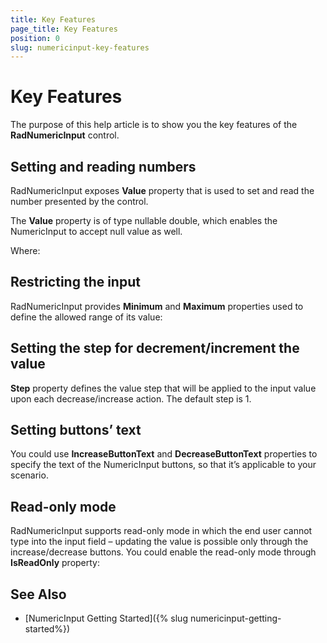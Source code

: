 ```yaml
---
title: Key Features
page_title: Key Features
position: 0
slug: numericinput-key-features
---
```


# Key Features

The purpose of this help article is to show you the key features of the **RadNumericInput** control. 

## Setting and reading numbers

RadNumericInput exposes **Value** property that is used to set and read the number presented by the control. 

The **Value** property is of type nullable double, which enables the NumericInput to accept null value as well.

<snippet id='numericinput-features-value'/>

Where:

<snippet id='xmlns-telerikinput'/>

## Restricting the input

RadNumericInput provides **Minimum** and **Maximum** properties used to define the allowed range of its value:

<snippet id='numericinput-features-minmax'/>

## Setting the step for decrement/increment the value

**Step** property defines the value step that will be applied to the input value upon each decrease/increase action. The default step is 1.

<snippet id='numericinput-features-step'/>

## Setting buttons’ text

You could use **IncreaseButtonText** and **DecreaseButtonText** properties to specify the text of the NumericInput buttons, so that it’s applicable to your scenario.

<snippet id='numericinput-features-btntext'/>

## Read-only mode

RadNumericInput supports read-only mode in which the end user cannot type into the input field – updating the value is possible only through the increase/decrease buttons.  You could enable the read-only mode through **IsReadOnly** property:

<snippet id='numericinput-features-readonly'/>

## See Also

- [NumericInput Getting Started]({% slug numericinput-getting-started%})
